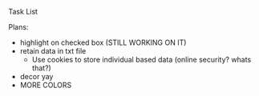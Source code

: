 Task List

Plans:
- highlight on checked box (STILL WORKING ON IT)
- retain data in txt file
  - Use cookies to store individual based data (online security? whats that?)
- decor yay
- MORE COLORS
